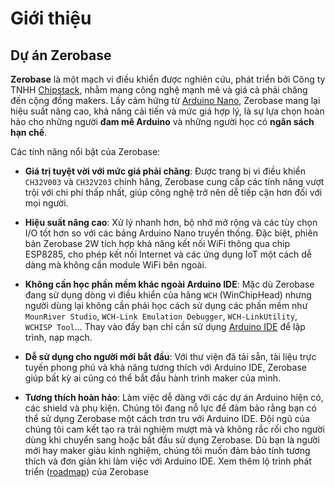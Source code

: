 # Giới thiệu

## Dự án Zerobase

**Zerobase** là một mạch vi điều khiển được nghiên cứu, phát triển bởi Công ty TNHH [Chipstack](https://chipstack.vn), nhằm mang công nghệ mạnh mẽ và giá cả phải chăng đến cộng đồng makers. Lấy cảm hứng từ [Arduino Nano](https://docs.arduino.cc/hardware/nano/), Zerobase mang lại hiệu suất nâng cao, khả năng cải tiến và mức giá hợp lý, là sự lựa chọn hoàn hảo cho những người **đam mê Arduino** và những người học có **ngân sách hạn chế**.

Các tính năng nổi bật của Zerobase:

- **Giá trị tuyệt vời với mức giá phải chăng**: Được trang bị vi điều khiển `CH32V003` và `CH32V203` chính hãng, Zerobase cung cấp các tính năng vượt trội với chi phí thấp nhất, giúp công nghệ trở nên dễ tiếp cận hơn đối với mọi người.

- **Hiệu suất nâng cao**: Xử lý nhanh hơn, bộ nhớ mở rộng và các tùy chọn I/O tốt hơn so với các bảng Arduino Nano truyền thống. Đặc biệt, phiên bản Zerobase 2W tích hợp khả năng kết nối WiFi thông qua chip ESP8285, cho phép kết nối Internet và các ứng dụng IoT một cách dễ dàng mà không cần module WiFi bên ngoài.

- **Không cần học phần mềm khác ngoài Arduino IDE**: Mặc dù Zerobase đang sử dụng dòng vi điều khiển của hãng `WCH` (WinChipHead) nhưng người dùng lại không cần phải học cách sử dụng các phần mềm như `MounRiver Studio`, `WCH-Link Emulation Debugger`, `WCH-LinkUtility`, `WCHISP Tool`... Thay vào đấy bạn chỉ cần sử dụng [Arduino IDE](https://www.arduino.cc/en/software) để lập trình, nạp mạch.

- **Dễ sử dụng cho người mới bắt đầu**: Với thư viện đã tải sẵn, tài liệu trực tuyến phong phú và khả năng tương thích với Arduino IDE, Zerobase giúp bất kỳ ai cũng có thể bắt đầu hành trình maker của mình.

- **Tương thích hoàn hảo**: Làm việc dễ dàng với các dự án Arduino hiện có, các shield và phụ kiện. Chúng tôi đang nỗ lực để đảm bảo rằng bạn có thể sử dụng Zerobase một cách trơn tru với Arduino IDE. Đội ngũ của chúng tôi cam kết tạo ra trải nghiệm mượt mà và không rắc rối cho người dùng khi chuyển sang hoặc bắt đầu sử dụng Zerobase. Dù bạn là người mới hay maker giàu kinh nghiệm, chúng tôi muốn đảm bảo tính tương thích và đơn giản khi làm việc với Arduino IDE. Xem thêm lộ trình phát triển ([roadmap](vi/introduction/roadmap.md)) của Zerobase